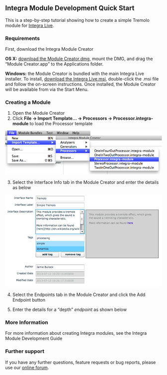 ## Integra Module Development Quick Start
<!-- This is a tutorial -->

This is a step-by-step tutorial showing how to create a simple Tremolo module for [Integra Live](http://integralive.org). 

### Requirements

First, download the Integra Module Creator

**OS X:** [download the Module Creator.dmg](http://sourceforge.net/projects/integralive/files/), mount the DMG, and drag the “Module Creator.app” to the Applications folder.

**Windows:** the Module Creator is bundled with the main Integra Live installer. To install, [download the Integra Live.msi](http://sourceforge.net/projects/integralive/files/), double-click the .msi file and follow the on-screen instructions. Once installed, the Module Creator will be available from via the Start Menu.

### Creating a Module

1. Open the Module Creator
2. Click **File -> Import Template... -> Processors -> Processor.integra-module** to load the Processor template

 ![](../../page-images/import_processor.png)

3. Select the Interface Info tab in the Module Creator and enter the details as below

 ![](../../page-images/tremolo_info.png)


4. Select the Endpoints tab in the Module Creator and click the Add Endpoint button

5. Enter the details for a “depth” *endpoint* as shown below


### More Information

For more information about creating Integra modules, see the Integra Module Development Guide

### Further support

If you have any further questions, feature requests or bug reports, please use our [online forum](http://integralive.org/forum).

<link rel="stylesheet" type="text/css" href="../../page-images/style.css" media="screen" />


